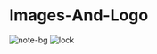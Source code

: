 # Images-And-Logo

![note-bg](https://github.com/user-attachments/assets/b8781ba1-0d17-4725-ba2f-3f7c4cc1c1fe)
![lock](https://github.com/user-attachments/assets/9b047463-1c8d-4d29-9622-348386cb241a)
